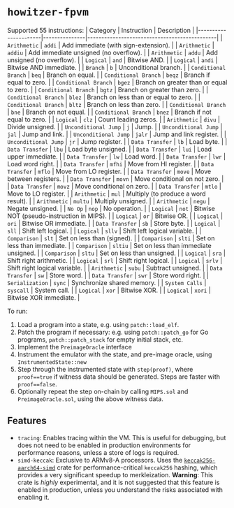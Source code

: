 # `howitzer-fpvm`

Supported 55 instructions:
| Category             | Instruction   | Description                                  |
|----------------------|---------------|----------------------------------------------|
| `Arithmetic`         | `addi`        | Add immediate (with sign-extension).         |
| `Arithmetic`         | `addiu`       | Add immediate unsigned (no overflow).        |
| `Arithmetic`         | `addu`        | Add unsigned (no overflow).                  |
| `Logical`            | `and`         | Bitwise AND.                                 |
| `Logical`            | `andi`        | Bitwise AND immediate.                       |
| `Branch`             | `b`           | Unconditional branch.                        |
| `Conditional Branch` | `beq`         | Branch on equal.                             |
| `Conditional Branch` | `beqz`        | Branch if equal to zero.                     |
| `Conditional Branch` | `bgez`        | Branch on greater than or equal to zero.     |
| `Conditional Branch` | `bgtz`        | Branch on greater than zero.                 |
| `Conditional Branch` | `blez`        | Branch on less than or equal to zero.        |
| `Conditional Branch` | `bltz`        | Branch on less than zero.                    |
| `Conditional Branch` | `bne`         | Branch on not equal.                         |
| `Conditional Branch` | `bnez`        | Branch if not equal to zero.                 |
| `Logical`            | `clz`         | Count leading zeros.                         |
| `Arithmetic`         | `divu`        | Divide unsigned.                             |
| `Unconditional Jump` | `j`           | Jump.                                        |
| `Unconditional Jump` | `jal`         | Jump and link.                               |
| `Unconditional Jump` | `jalr`        | Jump and link register.                      |
| `Unconditional Jump` | `jr`          | Jump register.                               |
| `Data Transfer`      | `lb`          | Load byte.                                   |
| `Data Transfer`      | `lbu`         | Load byte unsigned.                          |
| `Data Transfer`      | `lui`         | Load upper immediate.                        |
| `Data Transfer`      | `lw`          | Load word.                                   |
| `Data Transfer`      | `lwr`         | Load word right.                             |
| `Data Transfer`      | `mfhi`        | Move from HI register.                       |
| `Data Transfer`      | `mflo`        | Move from LO register.                       |
| `Data Transfer`      | `move`        | Move between registers.                      |
| `Data Transfer`      | `movn`        | Move conditional on not zero.                |
| `Data Transfer`      | `movz`        | Move conditional on zero.                    |
| `Data Transfer`      | `mtlo`        | Move to LO register.                         |
| `Arithmetic`         | `mul`         | Multiply (to produce a word result).         |
| `Arithmetic`         | `multu`       | Multiply unsigned.                           |
| `Arithmetic`         | `negu`        | Negate unsigned.                             |
| `No Op`              | `nop`         | No operation.                                |
| `Logical`            | `not`         | Bitwise NOT (pseudo-instruction in MIPS).    |
| `Logical`            | `or`          | Bitwise OR.                                  |
| `Logical`            | `ori`         | Bitwise OR immediate.                        |
| `Data Transfer`      | `sb`          | Store byte.                                  |
| `Logical`            | `sll`         | Shift left logical.                          |
| `Logical`            | `sllv`        | Shift left logical variable.                 |
| `Comparison`         | `slt`         | Set on less than (signed).                   |
| `Comparison`         | `slti`        | Set on less than immediate.                  |
| `Comparison`         | `sltiu`       | Set on less than immediate unsigned.         |
| `Comparison`         | `sltu`        | Set on less than unsigned.                   |
| `Logical`            | `sra`         | Shift right arithmetic.                      |
| `Logical`            | `srl`         | Shift right logical.                         |
| `Logical`            | `srlv`        | Shift right logical variable.                |
| `Arithmetic`         | `subu`        | Subtract unsigned.                           |
| `Data Transfer`      | `sw`          | Store word.                                  |
| `Data Transfer`      | `swr`         | Store word right.                            |
| `Serialization`      | `sync`        | Synchronize shared memory.                   |
| `System Calls`       | `syscall`     | System call.                                 |
| `Logical`            | `xor`         | Bitwise XOR.                                 |
| `Logical`            | `xori`        | Bitwise XOR immediate.                       |

To run:
1. Load a program into a state, e.g. using `patch::load_elf`.
2. Patch the program if necessary: e.g. using `patch::patch_go` for Go programs, `patch::patch_stack` for empty initial stack, etc.
4. Implement the `PreimageOracle` interface
5. Instrument the emulator with the state, and pre-image oracle, using `InstrumentedState::new`
6. Step through the instrumented state with `step(proof)`,
   where `proof==true` if witness data should be generated. Steps are faster with `proof==false`.
7. Optionally repeat the step on-chain by calling `MIPS.sol` and `PreimageOracle.sol`, using the above witness data.

## Features
- `tracing`: Enables tracing within the VM. This is useful for debugging, but does not need to be enabled in production
   environments for performance reasons, unless a store of logs is required.
- `simd-keccak`: Exclusive to ARMv8-A processors. Uses the [`keccak256-aarch64-simd`](https://github.com/clabby/keccak256-aarch64/tree/master) crate
  for performance-critical `keccak256` hashing, which provides a very significant speedup to merkleization. **Warning**:
  This crate is *highly* experimental, and it is not suggested that this feature is enabled in production, unless you
  understand the risks associated with enabling it.
